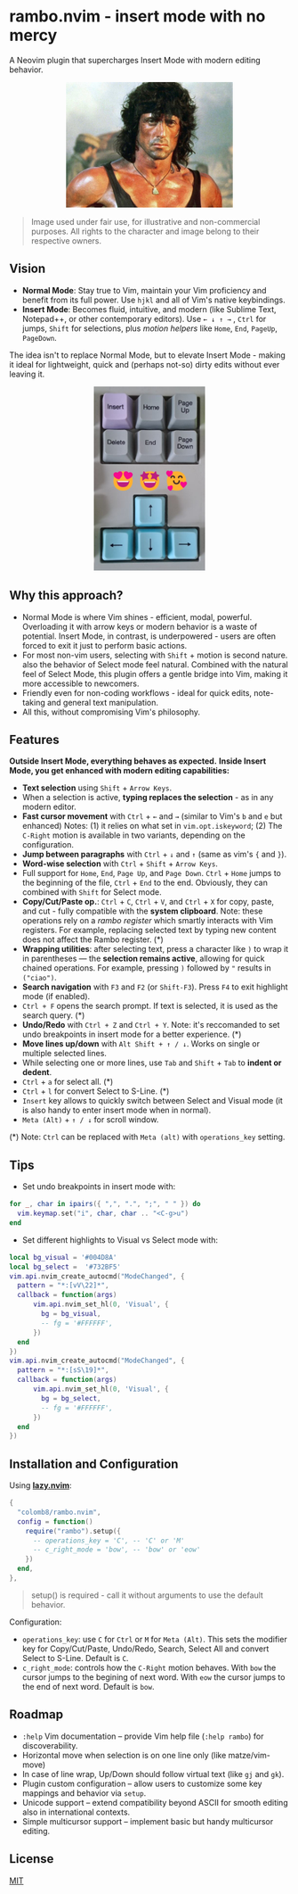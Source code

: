 # rambo.nvim - insert mode with no mercy

A Neovim plugin that supercharges Insert Mode with modern editing behavior.
<p align="center"><img src="media/Rambo-1200x900.jpg" alt="insert mode with no mercy" width="300"/></p>

>Image used under fair use, for illustrative and non-commercial purposes. All rights to the character and image belong to their respective owners.

## Vision

- **Normal Mode**: Stay true to Vim, maintain your Vim proficiency and benefit from its full power. Use `hjkl` and all of Vim's native keybindings.
- **Insert Mode**: Becomes fluid, intuitive, and modern (like Sublime Text, Notepad++, or other contemporary editors). Use `← ↓ ↑ →` , `Ctrl` for jumps, `Shift` for selections, plus *motion helpers* like `Home`, `End`, `PageUp`, `PageDown`.

The idea isn't to replace Normal Mode, but to elevate Insert Mode - making it ideal for lightweight, quick and (perhaps not-so) dirty edits without ever leaving it.

<p align="center"><img src="media/lovethesekeys.jpg" alt="Love these keys..." width="200"/></p>

## Why this approach?

- Normal Mode is where Vim shines - efficient, modal, powerful. Overloading it with arrow keys or modern behavior is a waste of potential. Insert Mode, in contrast, is underpowered - users are often forced to exit it just to perform basic actions.
- For most non-vim users, selecting with `Shift` + motion is second nature. also the behavior of Select mode feel natural. Combined with the natural feel of Select Mode, this plugin offers a gentle bridge into Vim, making it more accessible to newcomers.
- Friendly even for non-coding workflows - ideal for quick edits, note-taking and general text manipulation.
- All this, without compromising Vim's philosophy.

## Features

**Outside Insert Mode, everything behaves as expected.**
**Inside Insert Mode, you get enhanced with modern editing capabilities:**

- **Text selection** using `Shift` + `Arrow Keys`.
- When a selection is active, **typing replaces the selection** - as in any modern editor.
- **Fast cursor movement** with `Ctrl` + `←` and `→` (similar to Vim's `b` and `e` but enhanced) Notes: (1) it relies on what set in `vim.opt.iskeyword`; (2) The `C-Right` motion is available in two variants, depending on the configuration.
- **Jump between paragraphs** with `Ctrl` + `↓` and `↑` (same as vim's `{` and `}`).
- **Word-wise selection** with `Ctrl` + `Shift` + `Arrow Keys`.
- Full support for `Home`, `End`, `Page Up`, and `Page Down`.
  `Ctrl` + `Home` jumps to the beginning of the file, `Ctrl` + `End` to the end. Obviously, they can combined with `Shift` for Select mode.
- **Copy/Cut/Paste op.**: `Ctrl` + `C`, `Ctrl` + `V`, and `Ctrl` + `X` for copy, paste, and cut - fully compatible with the **system clipboard**. Note: these operations rely on a *rambo register* which smartly interacts with Vim registers. For example, replacing selected text by typing new content does not affect the Rambo register. (*)
- **Wrapping utilities**: after selecting text, press a character like `)` to wrap it in parentheses — the **selection remains active**, allowing for quick chained operations. For example, pressing `)` followed by `"` results in `("ciao")`.
- **Search navigation** with `F3` and `F2` (or `Shift-F3`). Press `F4` to exit highlight mode (if enabled).
- `Ctrl + F` opens the search prompt. If text is selected, it is used as the search query. (*)
- **Undo/Redo** with `Ctrl + Z` and `Ctrl + Y`. Note: it's reccomanded to set undo breakpoints in insert mode for a better experience. (*)
- **Move lines up/down** with `Alt Shift + ↑ / ↓`. Works on single or multiple selected lines.
- While selecting one or more lines, use `Tab` and `Shift` + `Tab` to **indent or dedent**.
- `Ctrl` + `a` for select all. (*)
- `Ctrl` + `l` for convert Select to S-Line. (*)
- `Insert` key allows to quickly switch between Select and Visual mode (it is also handy to enter insert mode when in normal).
- `Meta (Alt)` + `↑ / ↓` for scroll window.

(*) Note: `Ctrl` can be replaced with `Meta (alt)` with `operations_key` setting.

## Tips

- Set undo breakpoints in insert mode with:

```lua
for _, char in ipairs({ ",", ".", ";", " " }) do
  vim.keymap.set("i", char, char .. "<C-g>u")
end
```

- Set different highlights to Visual vs Select mode with:

```lua
local bg_visual = '#004D8A'
local bg_select =  '#732BF5'
vim.api.nvim_create_autocmd("ModeChanged", {
  pattern = "*:[vV\22]*",
  callback = function(args)
      vim.api.nvim_set_hl(0, 'Visual', {
        bg = bg_visual,
        -- fg = '#FFFFFF',
      })
  end
})
vim.api.nvim_create_autocmd("ModeChanged", {
  pattern = "*:[sS\19]*",
  callback = function(args)
      vim.api.nvim_set_hl(0, 'Visual', {
        bg = bg_select,
        -- fg = '#FFFFFF',
      })
  end
})
```

## Installation and Configuration

Using [**lazy.nvim**](https://github.com/folke/lazy.nvim):

```lua
{
  "colomb8/rambo.nvim",
  config = function()
    require("rambo").setup({
      -- operations_key = 'C', -- 'C' or 'M'
      -- c_right_mode = 'bow', -- 'bow' or 'eow'
    })
  end,
},
```

>setup() is required - call it without arguments to use the default behavior.

Configuration:
- `operations_key`: use `C` for `Ctrl` or `M` for `Meta (Alt)`. This sets the modifier key for Copy/Cut/Paste, Undo/Redo, Search, Select All and convert Select to S-Line. Default is `C`.
- `c_right_mode`: controls how the `C-Right` motion behaves. With `bow` the cursor jumps to the begining of next word. With `eow` the cursor jumps to the end of next word. Default is `bow`.

## Roadmap

- `:help` Vim documentation – provide Vim help file (`:help rambo`) for discoverability.
- Horizontal move when selection is on one line only (like matze/vim-move)
- In case of line wrap, Up/Down should follow virtual text (like `gj` and `gk`).
- Plugin custom configuration – allow users to customize some key mappings and behavior via `setup`.
- Unicode support – extend compatibility beyond ASCII for smooth editing also in international contexts.
- Simple multicursor support – implement basic but handy multicursor editing.

## License

[MIT](LICENSE)
